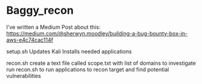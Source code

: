 # Baggy_recon

I've written a Medium Post about this:
https://medium.com/@sherwyn.moodley/building-a-bug-bounty-box-in-aws-e4c74cac114f


setup.sh
Updates Kali
Installs needed applications

recon.sh
create a text file called scope.txt with list of domains to investigate
run recon.sh to run applications to recon target and find potential vulnerabilities
